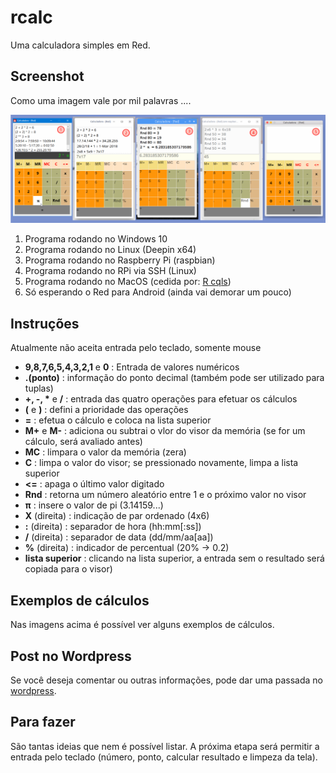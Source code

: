 # rcalc
Uma calculadora simples em Red.

## Screenshot
Como uma imagem vale por mil palavras ....

![rcalc](rcalc.png)

1. Programa rodando no Windows 10
2. Programa rodando no Linux (Deepin x64)
3. Programa rodando no Raspberry Pi (raspbian)
4. Programa rodando no RPi via SSH (Linux)
5. Programa rodando no MacOS (cedida por: [R cqls](https://github.com/rcqls))
6. Só esperando o Red para Android (ainda vai demorar um pouco)

## Instruções

Atualmente não aceita entrada pelo teclado, somente mouse
- __9,8,7,6,5,4,3,2,1__ e __0__ : Entrada de valores numéricos
- __.(ponto)__ : informação do ponto decimal (também pode ser utilizado para tuplas)
- __+, -, *__ e __/__ : entrada das quatro operações para efetuar os cálculos
- __(__ e __)__ : defini a prioridade das operações
- __=__ : efetua o cálculo e coloca na lista superior
- __M+__ e __M-__ : adiciona ou subtrai o vlor do visor da memória (se for um cálculo, será avaliado antes)
- __MC__ : limpara o valor da memória (zera)
- __C__ : limpa o valor do visor; se pressionado novamente, limpa a lista superior
- __<=__ : apaga o último valor digitado
- __Rnd__ : retorna um número aleatório entre 1 e o próximo valor no visor
- __π__ : insere o valor de pi (3.14159...)
- __X__ (direita) : indicação de par ordenado (4x6)
- __:__ (direita) : separador de hora (hh:mm[:ss])
- __/__ (direita) : separador de data (dd/mm/aa[aa])
- __%__ (direita) : indicador de percentual (20% -> 0.2)
- __lista superior__ : clicando na lista superior, a entrada sem o resultado será copiada para o visor)

## Exemplos de cálculos

Nas imagens acima é possível ver alguns exemplos de cálculos.

## Post no Wordpress

Se você deseja comentar ou outras informações, pode dar uma passada no [wordpress](https://fotomix.wordpress.com/2019/03/31/calculadora-red-gui-o-mais-dificil-e-saber-quando-parar/).

## Para fazer

São tantas ideias que nem é possível listar. A próxima etapa será permitir a entrada pelo teclado (número, ponto, calcular resultado e limpeza da tela). 
